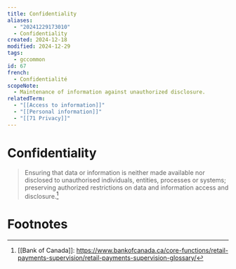 ```yaml
---
title: Confidentiality
aliases:
  - "20241229173010"
  - Confidentiality
created: 2024-12-18
modified: 2024-12-29
tags:
  - gccommon
id: 67
french:
  - Confidentialité
scopeNote:
  - Maintenance of information against unauthorized disclosure.
relatedTerm:
  - "[[Access to information]]"
  - "[[Personal information]]"
  - "[[71 Privacy]]"
---
```

# Confidentiality
> Ensuring that data or information is neither made available nor disclosed to unauthorised individuals, entities, processes or systems; preserving authorized restrictions on data and information access and disclosure.[^1]
# Footnotes

[^1]: [[Bank of Canada]]: https://www.bankofcanada.ca/core-functions/retail-payments-supervision/retail-payments-supervision-glossary/
